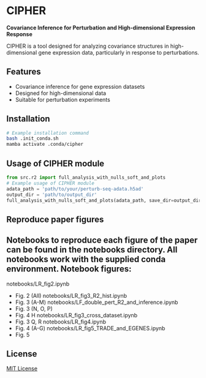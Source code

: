 # CIPHER

**Covariance Inference for Perturbation and High-dimensional Expression Response**

CIPHER is a tool designed for analyzing covariance structures in high-dimensional gene expression data, particularly in response to perturbations.

## Features

- Covariance inference for gene expression datasets
- Designed for high-dimensional data
- Suitable for perturbation experiments

## Installation

```bash
# Example installation command
bash .init_conda.sh
mamba activate .conda/cipher
```

## Usage of CIPHER module

```python
from src.r2 import full_analysis_with_nulls_soft_and_plots
# Example usage of CIPHER module
adata_path = 'path/to/your/perturb-seq-adata.h5ad'
output_dir = 'path/to/output_dir'
full_analysis_with_nulls_soft_and_plots(adata_path, save_dir=output_dir)
```

## Reproduce paper figures
Notebooks to reproduce each figure of the paper can be found in the notebooks directory.
All notebooks work with the supplied conda environment.
Notebook figures:
---
notebooks/LR_fig2.ipynb
- Fig. 2 (All)
notebooks/LR_fig3_R2_hist.ipynb
- Fig. 3 (A-M)
notebooks/LF_double_pert_R2_and_inference.ipynb
- Fig. 3 (N, O, P)
- Fig. 4 H
notebooks/LR_fig3_cross_dataset.ipynb
- Fig. 3 Q, R
notebooks/LR_fig4.ipynb
- Fig. 4 (A-G)
notebooks/LR_fig5_TRADE_and_EGENES.ipynb
- Fig. 5



## License

[MIT License](LICENSE)